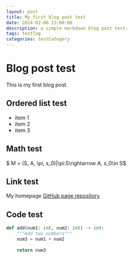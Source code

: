 ```yaml
---
layout: post
title: My first blog post test
date: 2024-02-06 13:00:00
description: a simple markdown blog post test.
tags: testTag
categories: testCategory
---
```


# Blog post test
This is my first blog post.

## Ordered list test
* item 1
* item 2
* item 3

## Math test
$ M = (S, A, \pi, s_0)|\pi:S\rightarrow A, s_0\in S$

## Link test
My homepage [GitHub page repository](https://github.com/yongjunshin/yongjunshin.github.io)

## Code test
```python
def add(num1: int, num2: int) -> int:
    """Add two numbers"""
    num3 = num1 + num2
 
    return num3
```